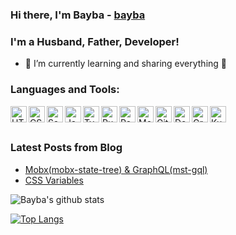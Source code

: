 ### Hi there, I'm Bayba - [bayba](https://bayba.website)

### I'm a Husband, Father, Developer!
- 🌱 I’m currently learning and sharing everything 🤣

### Languages and Tools:
<img align="left" alt="HTML5" width="26px" src="https://cdn.pixabay.com/photo/2017/08/05/11/16/logo-2582748_960_720.png" />
<img align="left" alt="CSS3" width="26px" src="https://cdn.icon-icons.com/icons2/1826/PNG/512/4202020css3htmllogosocialsocialmedia-115668_115633.png" />
<img align="left" alt="Sass" width="26px" src="https://sass-lang.com/assets/img/styleguide/seal-color-aef0354c.png" />
<img align="left" alt="JavaScript" width="26px" src="https://upload.wikimedia.org/wikipedia/commons/thumb/9/99/Unofficial_JavaScript_logo_2.svg/1024px-Unofficial_JavaScript_logo_2.svg.png" />
<img align="left" alt="TypeScript" width="26px" src="https://cdn.iconscout.com/icon/free/png-512/typescript-1174965.png" />
<img align="left" alt="Ruby" width="26px" src="https://upload.wikimedia.org/wikipedia/commons/f/f1/Ruby_logo.png" />
<img align="left" alt="React" width="26px" src="https://cdn4.iconfinder.com/data/icons/logos-3/600/React.js_logo-512.png" />
<img align="left" alt="Mobx" width="26px" src="https://mobx.js.org/img/mobx.png" />
<img align="left" alt="Git" width="26px" src="https://seeklogo.com/images/G/git-logo-CD8D6F1C09-seeklogo.com.png" />
<img align="left" alt="Docker" width="26px" src="https://www.docker.com/sites/default/files/d8/2019-07/vertical-logo-monochromatic.png" />
<img align="left" alt="GrapQL" width="26px" src="https://upload.wikimedia.org/wikipedia/commons/thumb/1/17/GraphQL_Logo.svg/768px-GraphQL_Logo.svg.png" />
<img align="left" alt="Kubernetes" width="26px" src="https://miro.medium.com/max/800/1*WpKHLIDsJZgWKJe-SkOtcg.png" />

<br>
<br>

### Latest Posts from Blog
<!-- BLOG-POST-LIST:START -->
- [Mobx(mobx-state-tree) & GraphQL(mst-gql)](https://bayba.website/mst-gql/)
- [CSS Variables](https://bayba.website/css-var/)
<!-- BLOG-POST-LIST:END -->

![Bayba's github stats](https://github-readme-stats.vercel.app/api?username=bayba-website&show_icons=true&count_private=true&theme=highcontrast)

[![Top Langs](https://github-readme-stats.vercel.app/api/top-langs/?username=bayba-website&layout=compact&theme=vue)](https://github.com/bayba-website/github-readme-stats)
